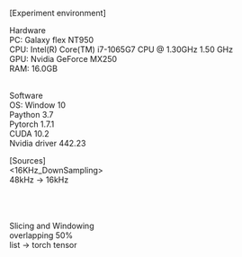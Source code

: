[Experiment environment] <br>

Hardware <br>
PC: Galaxy flex NT950 <br>
CPU: Intel(R) Core(TM) i7-1065G7 CPU @ 1.30GHz   1.50 GHz <br>
GPU: Nvidia GeForce MX250 <br>
RAM: 16.0GB <br> <br>

Software <br>
OS: Window    10 <br>
Paython       3.7 <br>
Pytorch       1.7.1 <br>
CUDA          10.2 <br>
Nvidia driver 442.23 <br>

[Sources]
<br>
<16KHz_DownSampling> <br>
48kHz -> 16kHz

<br>
<br>
<Preprocessing> <br>
Slicing and Windowing <br>
overlapping 50% <br>
list -> torch tensor <br>
